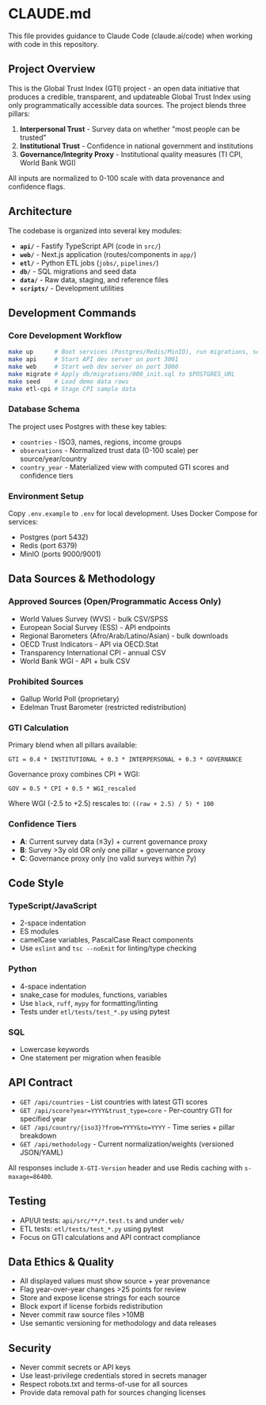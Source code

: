 # CLAUDE.md

This file provides guidance to Claude Code (claude.ai/code) when working with code in this repository.

## Project Overview

This is the Global Trust Index (GTI) project - an open data initiative that produces a credible, transparent, and updateable Global Trust Index using only programmatically accessible data sources. The project blends three pillars:

1. **Interpersonal Trust** - Survey data on whether "most people can be trusted"
2. **Institutional Trust** - Confidence in national government and institutions  
3. **Governance/Integrity Proxy** - Institutional quality measures (TI CPI, World Bank WGI)

All inputs are normalized to 0-100 scale with data provenance and confidence flags.

## Architecture

The codebase is organized into several key modules:

- **`api/`** - Fastify TypeScript API (code in `src/`)
- **`web/`** - Next.js application (routes/components in `app/`)
- **`etl/`** - Python ETL jobs (`jobs/`, `pipelines/`)
- **`db/`** - SQL migrations and seed data
- **`data/`** - Raw data, staging, and reference files
- **`scripts/`** - Development utilities

## Development Commands

### Core Development Workflow
```bash
make up      # Boot services (Postgres/Redis/MinIO), run migrations, seed demo data
make api     # Start API dev server on port 3001
make web     # Start web dev server on port 3000
make migrate # Apply db/migrations/000_init.sql to $POSTGRES_URL
make seed    # Load demo data rows
make etl-cpi # Stage CPI sample data
```

### Database Schema
The project uses Postgres with these key tables:
- `countries` - ISO3, names, regions, income groups
- `observations` - Normalized trust data (0-100 scale) per source/year/country
- `country_year` - Materialized view with computed GTI scores and confidence tiers

### Environment Setup
Copy `.env.example` to `.env` for local development. Uses Docker Compose for services:
- Postgres (port 5432)
- Redis (port 6379) 
- MinIO (ports 9000/9001)

## Data Sources & Methodology

### Approved Sources (Open/Programmatic Access Only)
- World Values Survey (WVS) - bulk CSV/SPSS
- European Social Survey (ESS) - API endpoints
- Regional Barometers (Afro/Arab/Latino/Asian) - bulk downloads
- OECD Trust Indicators - API via OECD.Stat
- Transparency International CPI - annual CSV
- World Bank WGI - API + bulk CSV

### Prohibited Sources
- Gallup World Poll (proprietary)
- Edelman Trust Barometer (restricted redistribution)

### GTI Calculation
Primary blend when all pillars available:
```
GTI = 0.4 * INSTITUTIONAL + 0.3 * INTERPERSONAL + 0.3 * GOVERNANCE
```

Governance proxy combines CPI + WGI:
```
GOV = 0.5 * CPI + 0.5 * WGI_rescaled
```

Where WGI (-2.5 to +2.5) rescales to: `((raw + 2.5) / 5) * 100`

### Confidence Tiers
- **A**: Current survey data (≤3y) + current governance proxy
- **B**: Survey >3y old OR only one pillar + governance proxy  
- **C**: Governance proxy only (no valid surveys within 7y)

## Code Style

### TypeScript/JavaScript
- 2-space indentation
- ES modules
- camelCase variables, PascalCase React components
- Use `eslint` and `tsc --noEmit` for linting/type checking

### Python
- 4-space indentation
- snake_case for modules, functions, variables
- Use `black`, `ruff`, `mypy` for formatting/linting
- Tests under `etl/tests/test_*.py` using pytest

### SQL
- Lowercase keywords
- One statement per migration when feasible

## API Contract

- `GET /api/countries` - List countries with latest GTI scores
- `GET /api/score?year=YYYY&trust_type=core` - Per-country GTI for specified year
- `GET /api/country/{iso3}?from=YYYY&to=YYYY` - Time series + pillar breakdown
- `GET /api/methodology` - Current normalization/weights (versioned JSON/YAML)

All responses include `X-GTI-Version` header and use Redis caching with `s-maxage=86400`.

## Testing

- API/UI tests: `api/src/**/*.test.ts` and under `web/`
- ETL tests: `etl/tests/test_*.py` using pytest
- Focus on GTI calculations and API contract compliance

## Data Ethics & Quality

- All displayed values must show source + year provenance
- Flag year-over-year changes >25 points for review
- Store and expose license strings for each source
- Block export if license forbids redistribution
- Never commit raw source files >10MB
- Use semantic versioning for methodology and data releases

## Security

- Never commit secrets or API keys
- Use least-privilege credentials stored in secrets manager
- Respect robots.txt and terms-of-use for all sources
- Provide data removal path for sources changing licenses